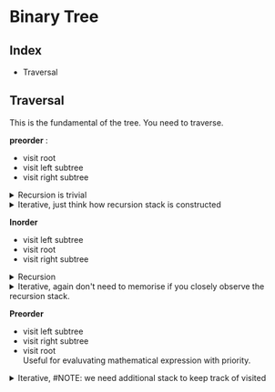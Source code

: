 # Binary Tree

## Index
- Traversal

## Traversal
This  is the fundamental of the tree. You need to traverse. 

**preorder** : 
- visit root
- visit left subtree
- visit right subtree

<details>
<summary> Recursion is trivial </summary>

```cpp
class Solution {
public:
    void preorder(TreeNode* root, vector<int>& res)
    {
        if(root == NULL)
            return;
        
        // visit the root
        res.push_back(root->val);
        // visit the left
        preorder(root->left, res);
        // visit the right
        preorder(root->right, res);
        
    }
        
    vector<int> preorderTraversal(TreeNode* root) {
        vector<int> res;
        preorder(root, res);
        return res;
    }
};
```

</details>

<details> 
<summary>
Iterative, just think how recursion stack is constructed 
</summary>

```cpp
class Solution {
    public:
        vector<int> preorderTraversal(TreeNode* root) {
            vector<int> res;

            if(root == NULL)
                return res;

            stack<TreeNode*> s;
            s.push(root);

            while(s.size())
            {
                TreeNode* curr = s.top(); s.pop();
                res.push_back(curr->val);
                if(curr->right)
                    s.push(curr->right);
                if(curr->left)
                    s.push(curr->left);
            }
            return res;
        }
};
```

</details>

**Inorder** 
- visit left subtree
- visit root
- visit right subtree

<details> 
    <summary>
       Recursion 
    </summary>

```cpp
class Solution {
public:
    void inorder(TreeNode* root, vector<int>& res)
    {
        if(root == NULL)     
            return;
        
        // visit the left subtree
        if(root->left) 
            inorder(root->left, res);
        
        // visit the node
        res.push_back(root->val);
        
        // visit the right subtree
        if(root->right)
            inorder(root->right, res);
    }
    
    vector<int> inorderTraversal(TreeNode* root) {
        vector<int> res;
        inorder(root, res);
        return res;
    }
};
```


</details>

<details>
<summary> Iterative, again don't need to memorise if you closely   
observe the recursion stack.
</summary>

```cpp
vector<int> inorderTraversal(TreeNode* root) {
    vector<int> res;
    if(NULL == root)
        return res;
    stack<TreeNode* > s;

    while(root || s.size())
    {
        if(root)
        {
            s.push(root);
            root = root->left;
        }
        else
        {
            // we have already visited it's left 
            // visit the root
            TreeNode* curr = s.top();  s.pop();
            res.push_back(curr->val);
            root = curr->right;
        }
    }
    return res;
}
```

</details>   

**Preorder**
- visit left subtree
- visit right subtree
- visit root   
Useful for evaluvating mathematical expression with priority.

<details>
    <summary>
        Iterative, #NOTE: we need additional stack to keep track of visited        
    </summary>

```cpp
void postorder(TreeNode* root, vector<int> &res)
    {
        TreeNode* curr = root;
        stack<TreeNode*> treeStack;
        stack<bool> visited;
        bool status;
        
        if(!curr) return;
        
        treeStack.push(curr);
        visited.push(false);
        
        while(treeStack.size())
        {
            curr = treeStack.top(); treeStack.pop();
            status = visited.top(); visited.pop();
            
            if(status) 
            {
                res.push_back(curr->val);
                continue;
            }
            
            // if false first time visiting
            // put it , then right , then left
            treeStack.push(curr); visited.push(true);
            if(curr->right) 
            {
                treeStack.push(curr->right);
                visited.push(false);
            }
            
            if(curr->left)
            {
                treeStack.push(curr->left);
                visited.push(false);
            }
            
        }
        
    }
    
    vector<int> postorderTraversal(TreeNode* root) {
        vector<int> res;
        postorder(root, res);
        return res;
    }
```

</details>




